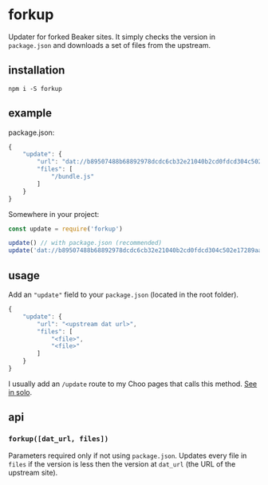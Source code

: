 # forkup
Updater for forked Beaker sites. It simply checks the version in ```package.json``` and downloads a set of files from the upstream.

## installation
```
npm i -S forkup
```

## example
package.json:
```javascript
{
	"update": {
		"url": "dat://b89507488b68892978dcdc6cb32e21040b2cd0fdcd304c502e17289aad10d95e/",
		"files": [
			"/bundle.js"
		]
	}
}

```
Somewhere in your project:
```javascript
const update = require('forkup')

update() // with package.json (recommended)
update('dat://b89507488b68892978dcdc6cb32e21040b2cd0fdcd304c502e17289aad10d95e/', ['/bundle.js']) // alternatively, without package.json (not recommended)
```

## usage
Add an ```"update"``` field to your ```package.json``` (located in the root folder).
```javascript
{
	"update": {
		"url": "<upstream dat url>",
		"files": [
			"<file>",
			"<file>"
		]
	}
}
```

I usually add an ```/update``` route to my Choo pages that calls this method. [See in solo](https://github.com/kodedninja/solo/blob/master/src/index.js#L57).

## api
### ```forkup([dat_url, files])```
Parameters required only if not using ```package.json```. Updates every file in ```files``` if the version is less then the version at ```dat_url``` (the URL of the upstream site).
